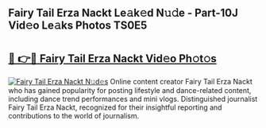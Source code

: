 ## Fairy Tail Erza Nackt Le𝚊k𝚎d N𝚞𝚍e - Part-10J Vid𝚎o Le𝚊ks Photos TS0E5

# <h2><a href="http://fb8aza.evod.top/?m=Fairy+Tail+Erza+Nackt">🔗 👉🔴 Fairy Tail Erza Nackt Vid𝚎o Ph𝚘t𝚘s</a></h2>

[![Fairy Tail Erza Nackt N𝚞d𝚎s](https://i.imgur.com/8V9OHl7.gif)](http://fb8aza.evod.top/?m=Fairy+Tail+Erza+Nackt)
Online content creator Fairy Tail Erza Nackt who has gained popularity for posting lifestyle and dance-related content, including dance trend performances and mini vlogs. Distinguished journalist Fairy Tail Erza Nackt, recognized for their insightful reporting and contributions to the world of journalism. 
